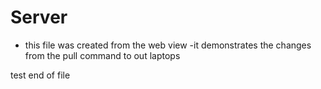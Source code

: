 # Server
- this file was created from the web view
-it demonstrates the changes from the pull command to out laptops

test end of file
